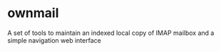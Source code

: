 ownmail
=======

A set of tools to maintain an indexed local copy of IMAP mailbox and a simple navigation web interface
